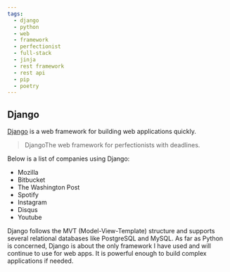 ```yaml
---
tags:
  - django
  - python
  - web 
  - framework
  - perfectionist
  - full-stack
  - jinja
  - rest framework
  - rest api
  - pip
  - poetry
---
```


## Django
[Django](https://www.djangoproject.com/) is a web framework for building web applications quickly. 

>DjangoThe web framework for perfectionists with deadlines.

Below is a list of companies using Django:

- Mozilla
- Bitbucket
- The Washington Post
- Spotify
- Instagram
- Disqus
- Youtube

Django follows the MVT (Model-View-Template) structure and supports several relational databases like PostgreSQL and MySQL.  As far as Python is concerned, Django is about the only framework I have used and will continue to use for web apps. It is powerful enough to build complex applications if needed.  